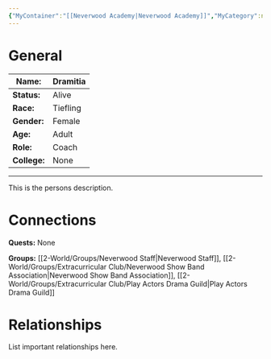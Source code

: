 ```yaml
---
{"MyContainer":"[[Neverwood Academy|Neverwood Academy]]","MyCategory":null,"image":"Template_Person_Placeholder.png","tags":["Category/People"],"obsidianUIMode":"preview","aliases":null,"NoteStatus":"❓","char_status":"Alive","char_race":"Tiefling","char_gender":"Female","char_role":"Coach","char_college":"None","char_items":null,"char_age":"Adult","parents":null,"children":null,"enemies":null,"allies":null,"siblings":null,"partner":null,"Connected_Quests":[],"Connected_Groups":["[[2-World/Groups/Neverwood Staff.md|Neverwood Staff]]","[[Neverwood Show Band Association|Neverwood Show Band Association]]","[[Play Actors Drama Guild|Play Actors Drama Guild]]"],"dg-publish":true,"dg-path":"World/People/Dramitia.md","permalink":"/world/people/dramitia/","dgPassFrontmatter":true,"updated":"2025-10-02T14:20:12.000+01:00"}
---
```



# General


| Name:        | Dramitia |
| ------------ | -------- |
| **Status:**  | Alive    |
| **Race:**    | Tiefling |
| **Gender:**  | Female   |
| **Age:**     | Adult    |
| **Role:**    | Coach    |
| **College:** | None     |


---

This is the persons description. 


# Connections


**Quests:** None 

**Groups:** [[2-World/Groups/Neverwood Staff\|Neverwood Staff]], [[2-World/Groups/Extracurricular Club/Neverwood Show Band Association\|Neverwood Show Band Association]], [[2-World/Groups/Extracurricular Club/Play Actors Drama Guild\|Play Actors Drama Guild]]


# Relationships

List important relationships here. 

